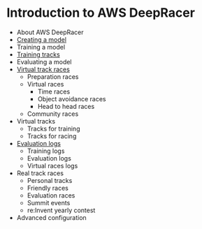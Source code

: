 # Introduction to AWS DeepRacer

* About AWS DeepRacer
* [Creating a model](create-model.md)
* Training a model
* [Training tracks](train-tracks.md)
* Evaluating a model
* [Virtual track races](race-tracks.md)
	* Preparation races
	* Virtual races
	     * Time races
	     * Object avoidance races
	     * Head to head races
	* Community races
* Virtual tracks
	* Tracks for training
	* Tracks for racing
* [Evaluation logs](evaluation-logs.md)
	* Training logs
	* Evaluation logs
	* Virtual races logs
* Real track races
	* Personal tracks
	* Friendly races
	* Evaluation races
	* Summit events
	* re:Invent yearly contest
* Advanced configuration
